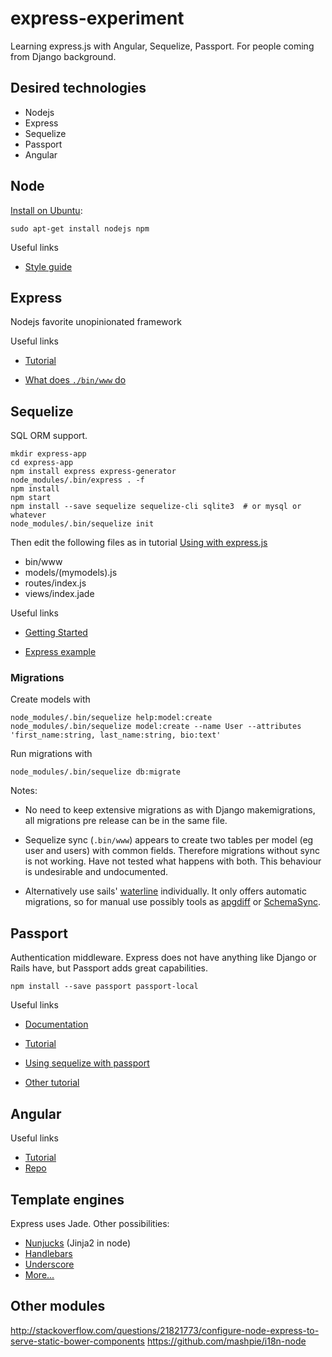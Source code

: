 # express-experiment


Learning express.js with Angular, Sequelize, Passport.
For people coming from Django background.


## Desired technologies

- Nodejs
- Express
- Sequelize
- Passport
- Angular


## Node

[Install on Ubuntu](http://stackoverflow.com/questions/25823131/node-http-server-not-working):

    sudo apt-get install nodejs npm

Useful links
- [Style guide](http://nodeguide.com/style.html)


## Express

Nodejs favorite unopinionated framework

Useful links

- [Tutorial](http://expressjs.com/en/starter/installing.html)

- [What does `./bin/www` do](http://stackoverflow.com/questions/23169941/what-does-bin-www-do-in-express-4-x)


## Sequelize

SQL ORM support.

    mkdir express-app
    cd express-app
    npm install express express-generator
    node_modules/.bin/express . -f
    npm install
    npm start
    npm install --save sequelize sequelize-cli sqlite3  # or mysql or whatever
    node_modules/.bin/sequelize init

Then edit the following files as in tutorial
[Using with express.js](http://docs.sequelizejs.com/en/1.7.0/articles/express/)

- bin/www
- models/(mymodels).js
- routes/index.js
- views/index.jade

Useful links

- [Getting Started](http://docs.sequelizejs.com/en/latest/docs/getting-started/)

- [Express example](https://github.com/sequelize/express-example)

### Migrations

Create models with

    node_modules/.bin/sequelize help:model:create
    node_modules/.bin/sequelize model:create --name User --attributes 'first_name:string, last_name:string, bio:text'

Run migrations with

    node_modules/.bin/sequelize db:migrate

Notes:

- No need to keep extensive migrations as with Django makemigrations,
  all migrations pre release can be in the same file.

- Sequelize sync (`.bin/www`) appears to create two tables per model (eg user and users) with common fields.
  Therefore migrations without sync is not working. Have not tested what happens with both.
  This behaviour is undesirable and undocumented.

- Alternatively use sails' [waterline](https://github.com/balderdashy/waterline) individually.
  It only offers automatic migrations, so for manual use possibly tools as [apgdiff](http://apgdiff.com/index.php)
  or [SchemaSync](https://github.com/mmatuson/SchemaSync).


## Passport

Authentication middleware. Express does not have anything like Django or
Rails have, but Passport adds great capabilities.

    npm install --save passport passport-local

Useful links

- [Documentation](http://passportjs.org/docs)

- [Tutorial](http://code.tutsplus.com/tutorials/authenticating-nodejs-applications-with-passport--cms-21619)

- [Using sequelize with passport](http://www.hamiltonchapman.com/blog/2014/3/25/user-accounts-using-sequelize-and-passport-in-nodejs)

- [Other tutorial](https://orchestrate.io/blog/2014/06/26/build-user-authentication-with-node-js-express-passport-and-orchestrate/)


## Angular

Useful links
- [Tutorial](https://code.angularjs.org/1.4.8/docs/tutorial/step_00)
- [Repo](https://github.com/angular/angular-phonecat)

## Template engines

Express uses Jade. Other possibilities:

- [Nunjucks](https://mozilla.github.io/nunjucks/templating.html) (Jinja2 in node)
- [Handlebars](http://handlebarsjs.com/)
- [Underscore](http://documentcloud.github.io/underscore/)
- [More...](https://www.quora.com/What-is-the-best-Node-js-template-engine)

## Other modules

http://stackoverflow.com/questions/21821773/configure-node-express-to-serve-static-bower-components
https://github.com/mashpie/i18n-node
